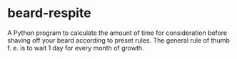 # beard-respite
A Python program to calculate the amount of time for consideration before shaving off your beard according to preset rules. The general rule of thumb f. e. is to wait 1 day for every month of growth.
